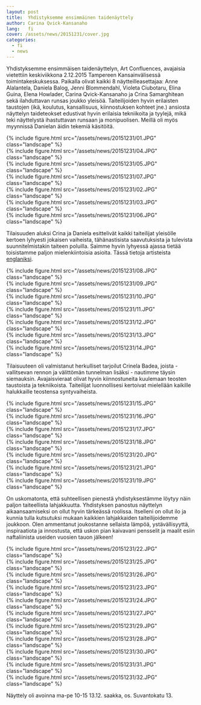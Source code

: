 ```yaml
---
layout: post
title:  Yhdistyksemme ensimmäinen taidenäyttely
author: Carina Qvick-Kansanaho
lang:   fi
cover: /assets/news/20151231/cover.jpg
categories:
  - fi
  - news
---
```


Yhdistyksemme ensimmäisen taidenäyttelyn, Art Confluences, avajaisia vietettiin keskiviikkona 2.12.2015 Tampereen Kansainvälisessä  toimintakeskuksessa. Paikalla olivat kaikki 8 näytteilleasettajaa: Anne Alalantela, Daniela Balog, Jenni Blommendahl, Violeta Ciubotaru, Elina Guina, Elena Howlader, Carina Qvick-Kansanaho ja Crina Samarghitean sekä ilahduttavan runsas joukko yleisöä. Taiteilijoiden hyvin erilaisten taustojen (ikä, koulutus, kansallisuus, kiinnostuksen kohteet jne.) ansiosta näyttelyn taideteokset edustivat hyvin erilaisia tekniikoita ja tyylejä, mikä teki näyttelystä ihastuttavan runsaan ja monipuolisen. Meillä oli myös myynnissä Danielan äidin tekemiä käsitöitä.

<div class="row">
  <div class="col-md-6">
  {% include figure.html src="/assets/news/20151231/01.JPG" class="landscape" %}
  </div>
  <div class="col-md-6">
  {% include figure.html src="/assets/news/20151231/04.JPG" class="landscape" %}
  </div>
  <div class="col-md-6">
  {% include figure.html src="/assets/news/20151231/05.JPG" class="landscape" %}
  </div>
  <div class="col-md-6">
  {% include figure.html src="/assets/news/20151231/07.JPG" class="landscape" %}
  </div>
  <div class="col-md-4">
  {% include figure.html src="/assets/news/20151231/02.JPG" class="landscape" %}
  </div>
  <div class="col-md-4">
  {% include figure.html src="/assets/news/20151231/03.JPG" class="landscape" %}
  </div>
  <div class="col-md-4">
  {% include figure.html src="/assets/news/20151231/06.JPG" class="landscape" %}
  </div>
</div>

Tilaisuuden aluksi Crina ja Daniela esittelivät kaikki taiteilijat yleisölle kertoen lyhyesti jokaisen vaiheista, tähänastisista saavutuksista ja tulevista suunnitelmistakin taiteen poluilla. Saimme hyvin lyhyessä ajassa tietää toisistamme paljon mielenkiintoisia asioita. Tässä tietoja artisteista [englaniksi](/news/en/2015/12/08/art-confluences.html).

<div class="row">
  <div class="col-md-6">
  {% include figure.html src="/assets/news/20151231/08.JPG" class="landscape" %}
  </div>
  <div class="col-md-6">
  {% include figure.html src="/assets/news/20151231/09.JPG" class="landscape" %}
  </div>
  <div class="col-md-6">
  {% include figure.html src="/assets/news/20151231/10.JPG" class="landscape" %}
  </div>
</div>
<div class="row">
  <div class="col-md-6">
  {% include figure.html src="/assets/news/20151231/11.JPG" class="landscape" %}
  </div>
  <div class="col-md-6">
  {% include figure.html src="/assets/news/20151231/12.JPG" class="landscape" %}
  </div>
  <div class="col-md-6">
  {% include figure.html src="/assets/news/20151231/13.JPG" class="landscape" %}
  </div>
  <div class="col-md-6">
  {% include figure.html src="/assets/news/20151231/14.JPG" class="landscape" %}
  </div>
</div>

Tilaisuuteen oli valmistanut herkulliset tarjoilut Crinela Badea, joista - vallitsevan rennon ja välittömän tunnelman lisäksi - nautimme täysin siemauksin. Avajaisvieraat olivat hyvin kiinnostuneita kuulemaan teosten taustoista ja tekniikoista. Taiteilijat luonnollisesi kertoivat mielellään kaikille halukkaille teostensa syntyvaiheista. 

<div class="row">
  <div class="col-md-6">
  {% include figure.html src="/assets/news/20151231/15.JPG" class="landscape" %}
  </div>
  <div class="col-md-6">
  {% include figure.html src="/assets/news/20151231/16.JPG" class="landscape" %}
  </div>
  <div class="col-md-6">
  {% include figure.html src="/assets/news/20151231/17.JPG" class="landscape" %}
  </div>
  <div class="col-md-6">
  {% include figure.html src="/assets/news/20151231/18.JPG" class="landscape" %}
  </div>
  <div class="col-md-6">
  {% include figure.html src="/assets/news/20151231/20.JPG" class="landscape" %}
  </div>
  <div class="col-md-6">
  {% include figure.html src="/assets/news/20151231/21.JPG" class="landscape" %}
  </div>
  <div class="col-md-3">
  </div>
  <div class="col-md-6">
  {% include figure.html src="/assets/news/20151231/19.JPG" class="landscape" %}
  </div>
</div>

On uskomatonta, että suhteellisen pienestä yhdistyksestämme löytyy näin paljon taiteellista lahjakkuutta. Yhdistyksen panostus näyttelyn aikaansaamiseksi on ollut hyvin tärkeässä roolissa. Itselleni on ollut ilo ja kunnia tulla kutsutuksi mukaan kaikkien lahjakkaiden taiteilijoidemme joukkoon. Olen ammentanut joukostanne sellaista lämpöä, ystävällisyyttä, inspiraatiota ja innostusta, että uskon pian kaivavani pensselit ja maalit esiin naftaliinista useiden vuosien tauon jälkeen! 

<div class="row">
  <div class="col-md-4">
  {% include figure.html src="/assets/news/20151231/22.JPG" class="landscape" %}
  </div>
  <div class="col-md-4">
  {% include figure.html src="/assets/news/20151231/25.JPG" class="landscape" %}
  </div>
  <div class="col-md-4">
  {% include figure.html src="/assets/news/20151231/26.JPG" class="landscape" %}
  </div>
  <div class="col-md-6">
  {% include figure.html src="/assets/news/20151231/23.JPG" class="landscape" %}
  </div>
  <div class="col-md-6">
  {% include figure.html src="/assets/news/20151231/24.JPG" class="landscape" %}
  </div>
  <div class="col-md-6">
  {% include figure.html src="/assets/news/20151231/27.JPG" class="landscape" %}
  </div>
  <div class="col-md-6">
  {% include figure.html src="/assets/news/20151231/29.JPG" class="landscape" %}
  </div>
  <div class="col-md-4">
  {% include figure.html src="/assets/news/20151231/28.JPG" class="landscape" %}
  </div>
  <div class="col-md-4">
  {% include figure.html src="/assets/news/20151231/30.JPG" class="landscape" %}
  </div>
  <div class="col-md-4">
  {% include figure.html src="/assets/news/20151231/31.JPG" class="landscape" %}
  </div>
  <div class="col-md-3">
  </div>
  <div class="col-md-6">
  {% include figure.html src="/assets/news/20151231/32.JPG" class="landscape" %}
  </div>
</div>

Näyttely oli avoinna ma-pe 10-15  13.12. saakka, os. Suvantokatu 13.
